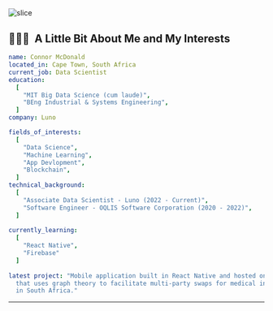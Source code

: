 ## <a id="slice">
![slice](https://capsule-render.vercel.app/api?type=slice&color=gradient&height=100&text=Hi%20there!&fontAlign=70&rotate=13&fontAlignY=25&desc=welcome%20to%20my%20GitHub%20profile&descAlign=70.&descAlignY=44)
  
  
<h2> 👨🏻‍💻 &nbsp;A Little Bit About Me and My Interests</h2>

```yaml
name: Connor McDonald
located_in: Cape Town, South Africa
current_job: Data Scientist
education:
  [
    "MIT Big Data Science (cum laude)",
    "BEng Industrial & Systems Engineering",
  ]
company: Luno

fields_of_interests:
  [
    "Data Science",
    "Machine Learning",
    "App Devlopment",
    "Blockchain",
  ]
technical_background:
  [
    "Associate Data Scientist - Luno (2022 - Current)",
    "Software Engineer - OQLIS Software Corporation (2020 - 2022)",
  ]
  
currently_learning: 
  [
    "React Native",  
    "Firebase"
  ]
  
latest project: "Mobile application built in React Native and hosted on Google Firebase 
  that uses graph theory to facilitate multi-party swaps for medical intern placements 
  in South Africa."
```
  
--- 

<!--
**Connorrmcd6/Connorrmcd6** is a ✨ _special_ ✨ repository because its `README.md` (this file) appears on your GitHub profile.

Here are some ideas to get you started:

- 🔭 I’m currently working on ...
- 🌱 I’m currently learning ...
- 👯 I’m looking to collaborate on ...
- 🤔 I’m looking for help with ...
- 💬 Ask me about ...
- 📫 How to reach me: ...
- 😄 Pronouns: ...
- ⚡ Fun fact: ...
-->
